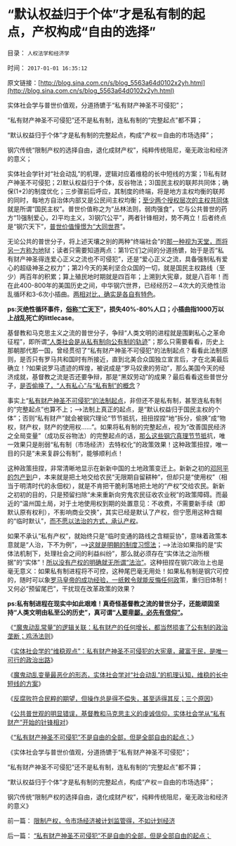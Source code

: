 # “默认权益归于个体”才是私有制的起点，产权构成“自由的选择”

目录： `人权法学和经济学` 

时间： `2017-01-01 16:35:12` 

原文链接：[http://blog.sina.com.cn/s/blog_5563a64d0102x2yh.html](http://blog.sina.com.cn/s/blog_5563a64d0102x2yh.html)

实体社会学与普世价值观，分道扬镳于“私有财产神圣不可侵犯”；

“私有财产神圣不可侵犯”还不是私有制，连私有制的“完整起点”都不算；

“默认权益归于个体”才是私有制的完整起点，构成“产权＝自由的市场选择”；

钢穴传统“限制产权的选择自由，退化成财产权”，纯粹传统阻尼，毫无政治和经济的意义；

实体社会学针对“社会动乱”的机理，逻辑对应着维稳的长中短线的方案；1)私有财产神圣不可侵犯；2)默认权益归于个体，反谷物法；3)国民主权的联邦共同体；确保(1+2)的制度优化；三步骤前后呼应，其制度的终端，将是地方主权均衡的联邦的同时，每地方自治体内部又是公民间主权均衡；[至少两个授权层次的主权共同体](../../../2010/8/6/私有制社会的逐级授权，公权和特权的形成，.md)就是所谓“国民主权”。普世价值称之为“丛林法则，弱肉强食”，它与公共普世的药方“1)强制爱心，2)平均主义，3)钢穴公平”，两者针锋相对，势不两立！后者终点是“钢穴天下”，[普世价值憧憬为“大同世界](../../../2012/5/15/“统一大同”的社会就是衰落前的颠峰；.md)”。

无论公共的普世分子，将上述天壤之别的两种“终端社会”的[那一种视为天堂，而将另一方称为地](../../../2009/9/13/三种利益体的民主设想构成天堂地狱史.md)狱；读者只需要知道两点：第1)它们之间的分道扬镳，始于是否“私有财产神圣得连爱心正义之流也不可侵犯”，还是“爱心正义之流，具备强制私有爱心的超级神圣之权力”；第2)今天的美利坚合众国的一切，就是国民主权路线（至少）两百年的积累；算上殖民地时期就是四百年；上溯到大宪章，就是八百年！而在此400-800年的美国历史之间，中华钢穴世界，已经经历2－4次大的灭绝性治乱循环和3-6次小插曲。[两相对比，确实是各自有特色](../../../2013/5/25/传统文化中的暴民运动，农民起义，阶级斗争，亡天下.md)。

**ps:灭绝性循环事件，[俗称“亡天下](../../../2010/5/18/中央集权与死亡循环不可分割.md)”，损失40%-80%人口；小插曲指1000万以上战乱死亡的littlecase**。

基督教和马克思主义之流的普世分子，争辩“人类文明的进程就是围剿私心之革命征程”，即所谓[“人类社会是从私有制向公有制的轨迹](../../../2012/10/8/长子继承权是公有制社会的制度实现.md)”；那么只需要看看，历史上那朝那代那一国，曾经贯彻了“私有财产神圣不可侵犯”的法制起点？看看此法制原则，是否只有罗马共和国时有所接近，直到北美合众国独立宣言后，才在北美最后确立！?如果说罗马遗迹的辉煌，被说成是“罗马奴隶的劳动”，那么美国今天的经济成就，基督教之流是否还要争辩，那是“黑奴劳动”的成果？最后看看这些普世分子，[是否偷换了，“人有私心”与“私有制”的概念](../../../2016/12/17/“大宪章，英国君主立宪，美式民主”的成功原因.md)？

事实上“[私有财产神圣不可侵犯”的法制起点](../../../2013/7/23/传统哲学可以歪曲一切事实，将自然转型重新扭向传统体制；.md)，非但还不是私有制，甚至连私有制的“完整起点”也算不上；——>法制上真正的起点，是“默认权益归于国民主权的个体”；否则“私有财产”就会被钢穴理论“节节抵抗，扭扭捏捏”地“拆分，偷换”成“物权，财产权，财产的使用权……”。如果将私有制的完整起点，视为“改善国民经济之全局变量”（成功反谷物法）的完整起点的话，[那么这些钢穴真理节节抵](../../../2013/11/13/宇宙真理强势崛起一年多，地狱法则的英明投机！.md)抗，唯一效果只是削弱“私有制（市场经济）去特权化”的政策效果！这种政策扭捏，唯一目的只是“未来复辟公有制”，能够顺利点！

这种政策扭捏，非常清晰地显示在新新中国的土地政策变迁上。新新之初的[邓阿平的包产到](../../../2008/12/27/俄印两国可以模仿中国发展模式吗？.md)户，本来就是把土地交给农民“无限期自留耕种”，但却只是“使用权”（相当于明清时代的永佃权），就是不肯把干脆利落地把土地的“产权”交给农民。新新之初初的目的，只是预留扫除“未来重新向穷鬼农民征收农业税”的政策障碍。而最近的“温州国土局，对于土地使用权到期的处置意见：不收费，不需要新手续（即默认原有权利），不影响商业交换”，其实已经是默认了产权，但宁愿用这种含糊的“临时默认”，[而不愿以法治的方式，承认产权](../../../2010/3/1/中国需要人权产权清晰的法治吗？.md)。

如果不承认“私有产权”，就始终只是“临时变通的路线之含糊妥协”，意味着政策本意就是“人治，下不为例”，——>[这就是明朝的制度习惯法](../../../2013/11/27/李天一案还没有出现司法腐败！中国司法体制是最大的赢家.md)；——>法治如果指的是“实体法机制下，处理社会之间的利益纠纷”，那么就必须存在“实体法之治所根据”的“实体”！[所以没有产权的明确就无所谓“法治”](../../../2010/3/1/中国需要人权产权清晰的法治吗？.md)。这种扭捏在钢穴政治上也是毫无意义：如果私有制进程将不可控，这种尾巴毫无用处！如果私有制是钢穴可控的，随时可以象[罗马皇帝的成功经验，一纸敕令就能反悔任何政](../../../2010/9/5/廉洁的罗马皇帝卡拉卡拉有点象毛主席.md)策，重归旧体制！又何必“预留尾巴”，干扰现在改革政策的效果？

**ps:私有制进程在现实中如此艰难！真奇怪基督教之流的普世分子，还能顽固坚持“人类文明由私至公的历史”，真可谓“[人要卑鄙，必先有信仰”](../../../2015/1/9/通往极权主义的崇高本意，坚定的信仰，激励的机制.md)。**

《[“魔鬼动乱常量”的逻辑关联：私有财产的任何增长，都当然损害了公有制的政治垄断；鸡汤法则](../../../2016/12/24/鸡汤法则和“魔鬼动乱常量”的逻辑关联.md)》

《[实体社会学的“维稳观点”：私有财产神圣不可侵犯的大宪章，藏富于民，是唯一可行的政治出路](../../../2016/12/25/实体社会学与普世价值（传统观念），观点截然相反；.md)》

《[魔鬼动乱变量最恶化的形态，实体社会学对“社会动乱”的机理认知，维稳的长中短线的方案](../../../2016/12/27/实体社会学对“社会动乱”维稳的长中短线的方案.md)》

《[反腐败符合民粹的期望，但操作总是得不偿失，甚至适得其反；三个原因](../../../2016/12/28/反腐败符合传统，但政治操作总是得不偿失，甚至适得其反；.md)》

《[公共普世观的明显错误，基督教和马克思主义的虔诚信仰，实体社会学从“私有财产”开始的针锋相对](../../../2016/12/30/公共普世观的明显错误，基督教和马克思主义的虔诚信仰；.md)》

《[“私有财产神圣不可侵犯”不是自由的全部，但是全部自由的起点；](../../../2016/12/31/“私有财产神圣不可侵犯”不是自由的全部，但是全部自由的起点；.md)》

《实体社会学与普世价值观，分道扬镳于“私有财产神圣不可侵犯”；

“私有财产神圣不可侵犯”还不是私有制，连私有制的“完整起点”都不算；

“默认权益归于个体”才是私有制的完整起点，构成“产权＝自由的市场选择”；

钢穴传统“限制产权的选择自由，退化成财产权”，纯粹传统阻尼，毫无政治和经济的意义》

前一篇： [限制产权，令市场经济被计划监管得，不如计划经济](../../../2017/1/2/限制产权，令市场经济被计划监管得，不如计划经济.md)

后一篇： [“私有财产神圣不可侵犯”不是自由的全部，但是全部自由的起点；](../../../2016/12/31/“私有财产神圣不可侵犯”不是自由的全部，但是全部自由的起点；.md)

